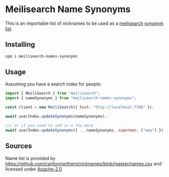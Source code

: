 # Meilisearch Name Synonyms

This is an importable list of nicknames to be used as a [meilisearch](https://docs.meilisearch.com/learn/getting_started/quick_start.html) [synonym list](https://docs.meilisearch.com/learn/configuration/synonyms.html#synonyms).

## Installing

```bash
npm i meilisearch-names-synonyms
```

## Usage

Assuming you have a search index for people:

```js
import { MeiliSearch } from "meilisearch";
import { nameSynonyms } from "meilisearch-names-synonyms";

const client = new MeiliSearch({ host: "http://localhost:7700" });

await userIndex.updateSynonyms(nameSynonyms);

/// or if you need to add in a few more
await userIndex.updateSynonyms({ ...nameSynonyms, superman: ["wow"] });
```

## Sources

Name list is provided by https://github.com/carltonnorthern/nicknames/blob/master/names.csv and licensed under [Apache-2.0](https://github.com/carltonnorthern/nicknames/blob/master/License.txt)
